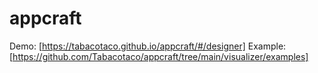# appcraft

Demo: [https://tabacotaco.github.io/appcraft/#/designer]
Example: [https://github.com/Tabacotaco/appcraft/tree/main/visualizer/examples]
